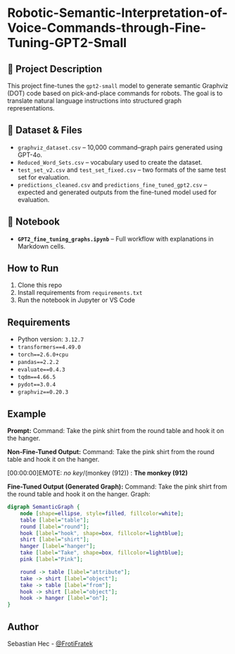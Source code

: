 # Robotic-Semantic-Interpretation-of-Voice-Commands-through-Fine-Tuning-GPT2-Small

## 📖 Project Description

This project fine-tunes the `gpt2-small` model to generate semantic Graphviz (DOT) code based on pick-and-place commands for robots. The goal is to translate natural language instructions into structured graph representations.

## 📁 Dataset & Files

- `graphviz_dataset.csv` – 10,000 command–graph pairs generated using GPT-4o.
- `Reduced_Word_Sets.csv` – vocabulary used to create the dataset.
- `test_set_v2.csv` and `test_set_fixed.csv` – two formats of the same test set for evaluation.
- `predictions_cleaned.csv` and `predictions_fine_tuned_gpt2.csv` – expected and generated outputs from the fine-tuned model used for evaluation.

## 📂 Notebook

- **`GPT2_fine_tuning_graphs.ipynb`** – Full workflow with explanations in Markdown cells.

## How to Run
1. Clone this repo
2. Install requirements from `requirements.txt`
3. Run the notebook in Jupyter or VS Code

## Requirements

- Python version: `3.12.7`
- `transformers==4.49.0`
- `torch==2.6.0+cpu`
- `pandas==2.2.2`
- `evaluate==0.4.3`
- `tqdm==4.66.5`
- `pydot==3.0.4`
- `graphviz==0.20.3`


## Example

**Prompt:**
 Command: Take the pink shirt from the round table and hook it on the hanger. 

**Non-Fine-Tuned Output:**
 Command: Take the pink shirt from the round table and hook it on the hanger.

[00:00:00]EMOTE: *no key*/(monkey (912)) : <b>The monkey (912)</b>

**Fine-Tuned Output (Generated Graph):**
Command: Take the pink shirt from the round table and hook it on the hanger.
Graph:
```dot
digraph SemanticGraph {
    node [shape=ellipse, style=filled, fillcolor=white];
    table [label="table"];
    round [label="round"];
    hook [label="hook", shape=box, fillcolor=lightblue];
    shirt [label="shirt"];
    hanger [label="hanger"];
    take [label="Take", shape=box, fillcolor=lightblue];
    pink [label="Pink"];

    round -> table [label="attribute"];
    take -> shirt [label="object"];
    take -> table [label="from"];
    hook -> shirt [label="object"];
    hook -> hanger [label="on"];
}
```

## Author
Sebastian Hec - [@FrotiFratek](https://github.com/FrotiFratek)
